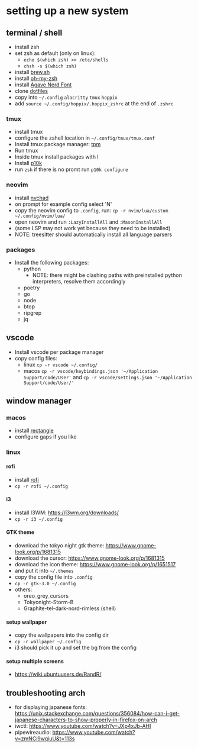 # setting up a new system

## terminal / shell

* install zsh
* set zsh as default (only on linux):
  * ``echo $(which zsh) >> /etc/shells``
  * ``chsh -s $(which zsh)``
* install [brew.sh](https://brew.sh/)
* install [oh-my-zsh](https://ohmyz.sh/)
* install [Agave Nerd Font](https://www.nerdfonts.com/)
* clone [dotfiles](https://github.com/Hoppix/dotfiles)
* copy into ``~/.config`` ``alacritty`` ``tmux`` ``hoppix``
* add ``source ~/.config/hoppix/.hoppix_zshrc`` at the end of ``.zshrc``

### tmux

* install tmux
* configure the zshell location in ``~/.config/tmux/tmux.conf``
* Install tmux package manager: [tpm](https://github.com/tmux-plugins/tpm)
* Run tmux
* Inside tmux install packages with <C-b>I
* Install [p10k](https://github.com/romkatv/powerlevel10k?tab=readme-ov-file#installation)
* run ``zsh`` if there is no promt run ``p10k configure``

### neovim

* install [nvchad](https://nvchad.com/)
* on prompt for example config select 'N'
* copy the neovim config to ``.config``, run: ``cp -r nvim/lua/custom ~/.config/nvim/lua/``
* open neovim and run ``:LazyInstallAll`` and ``:MasonInstallAll``
* (some LSP may not work yet because they need to be installed)
* NOTE: treesitter should automatically install all language parsers

### packages

* Install the following packages:
  * python
    * NOTE: there might be clashing paths with preinstalled python interpreters, resolve them accordingly
  * poetry
  * go
  * node
  * btop
  * ripgrep
  * jq

## vscode

* Install vscode per package manager
* copy config files:
  * linux ``cp -r vscode ~/.config/``
  * macos ``cp -r vscode/keybindings.json '~/Application Support/code/User'`` and ``cp -r vscode/settings.json '~/Application Support/code/User/'``

## window manager

### macos

* install [rectangle](https://rectangleapp.com/)
* configure gaps if you like

### linux

#### rofi

* install [rofi](https://github.com/davatorium/rofi)
* ``cp -r rofi ~/.config``

#### i3

* install I3WM: <https://i3wm.org/downloads/>
* ``cp -r i3 ~/.config``

#### GTK theme

* download the tokyo night gtk theme: <https://www.gnome-look.org/p/1681315>
* download the cursor: <https://www.gnome-look.org/p/1681315>
* download the icon theme: <https://www.gnome-look.org/p/1651517>
* and put it into ``~/.themes``
* copy the config file into ``.config``
* ``cp -r gtk-3.0 ~/.config``
* others:
  * oreo_grey_cursors
  * Tokyonight-Storm-B
  * Graphite-tel-dark-nord-rimless (shell)
#### setup wallpaper

* copy the wallpapers into the config dir
* ``cp -r wallpaper ~/.config``
* i3 should pick it up and set the bg from the config

#### setup multiple screens

* <https://wiki.ubuntuusers.de/RandR/>

## troubleshooting arch
* for displaying japanese fonts: <https://unix.stackexchange.com/questions/356084/how-can-i-get-japanese-characters-to-show-properly-in-firefox-on-arch>
*  iwctl: <https://www.youtube.com/watch?v=JXp4xJb-AHI>
* pipewireaudio: <https://www.youtube.com/watch?v=zmNCi9wqiuU&t=113s>
